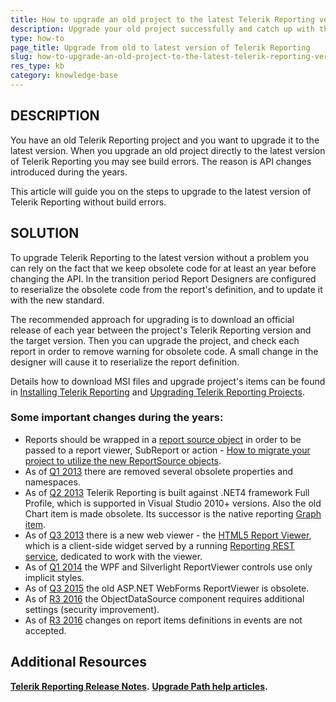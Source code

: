 ```yaml
---
title: How to upgrade an old project to the latest Telerik Reporting version
description: Upgrade your old project successfully and catch up with the API changes in the later versions. This is a guide to upgrade old Telerik Reporting project to the latest version.
type: how-to
page_title: Upgrade from old to latest version of Telerik Reporting
slug: how-to-upgrade-an-old-project-to-the-latest-telerik-reporting-version
res_type: kb
category: knowledge-base
---
```


## DESCRIPTION
You have an old Telerik Reporting project and you want to upgrade it to the latest version. When you upgrade an old project directly to the latest version of Telerik Reporting you may see build errors. The reason is API changes introduced during the years.  

This article will guide you on the steps to upgrade to the latest version of Telerik Reporting without build errors.

## SOLUTION   
To upgrade Telerik Reporting to the latest version without a problem you can rely on the fact that we keep obsolete code for at least an year before changing the API. In the transition period Report Designers are configured to reserialize the obsolete code from the report's definition, and to update it with the new standard.  

The recommended approach for upgrading is to download an official release of each year between the project's Telerik Reporting version and the target version. Then you can upgrade the project, and check each report in order to remove warning for obsolete code. A small change in the designer will cause it to reserialize the report definition.  

Details how to download MSI files and upgrade project's items can be found in <a href="http://docs.telerik.com/reporting/installation-installing-from-msi" target="_blank">Installing Telerik Reporting</a> and <a href="http://docs.telerik.com/reporting/installation-upgrading-newer-version" target="_blank">Upgrading Telerik Reporting Projects</a>.  

### Some important changes during the years:  
- Reports should be wrapped in a <a href="https://docs.telerik.com/reporting/report-sources" target="_blank">report source object</a> in order to be passed to a report viewer, SubReport or action - <a href="/support/kb/reporting/details/how-to-migrate-your-project-to-utilize-the-new-reportsource-objects" target="_blank">How to migrate your project to utilize the new ReportSource objects</a>.
- As of <a href="/support/whats-new/reporting/release-history/telerik-reporting-q1-2013" target="_blank">Q1 2013</a> there are removed several obsolete properties and namespaces.
- As of <a href="/support/whats-new/reporting/release-history/telerik-reporting-q2-2013" target="_blank">Q2 2013</a> Telerik Reporting is built against .NET4 framework Full Profile, which is supported in Visual Studio 2010+ versions. Also the old Chart item is made obsolete. Its successor is the native reporting <a href="https://docs.telerik.com/reporting/graphoverview" target="_blank">Graph item</a>.
- As of <a href="/support/whats-new/reporting/release-history/telerik-reporting-q3-2013" target="_blank">Q3 2013</a> there is a new web viewer - the <a href="https://docs.telerik.com/reporting/html5-report-viewer-system-requirements" target="_blank">HTML5 Report Viewer</a>, which is a client-side widget served by a running <a href="https://docs.telerik.com/reporting/telerik-reporting-rest-conception" target="_blank">Reporting REST service</a>, dedicated to work with the viewer.
- As of <a href="/support/whats-new/reporting/release-history/telerik-reporting-q1-2014" target="_blank">Q1 2014</a> the WPF and Silverlight ReportViewer controls use only implicit styles.
- As of <a href="/support/whats-new/reporting/release-history/telerik-reporting-q3-2015-(version-9-2-15-930)" target="_blank">Q3 2015</a> the old ASP.NET WebForms ReportViewer is obsolete.
- As of <a href="http://docs.telerik.com/reporting/upgrade-path-2016-r3" target="_blank">R3 2016</a> the ObjectDataSource component requires additional settings (security improvement).
- As of <a href="/support/kb/reporting/deploy-to-web-desktop-cloud/details/telerik-reporting-r3-2016---upgrade-issues-with-objectdatasource-component" target="_blank">R3 2016</a> changes on report items definitions in events are not accepted.

## Additional Resources

**<a href="/support/whats-new/reporting/release-history" target="_blank">Telerik Reporting Release Notes</a>.**
**<a href="/reporting/upgradepathoverview" target="_blank">Upgrade Path help articles</a>.**

